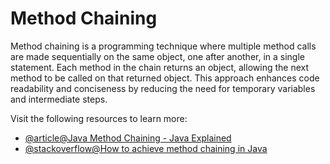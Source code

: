 # Method Chaining

Method chaining is a programming technique where multiple method calls are made sequentially on the same object, one after another, in a single statement. Each method in the chain returns an object, allowing the next method to be called on that returned object. This approach enhances code readability and conciseness by reducing the need for temporary variables and intermediate steps.

Visit the following resources to learn more:

- [@article@Java Method Chaining - Java Explained](https://bito.ai/resources/java-method-chaining-java-explained)
- [@stackoverflow@How to achieve method chaining in Java](https://stackoverflow.com/questions/21180269/how-to-achieve-method-chaining-in-java)
